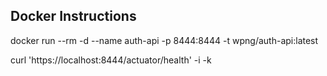 ## Docker Instructions
docker run  --rm -d --name auth-api -p 8444:8444 -t wpng/auth-api:latest


curl 'https://localhost:8444/actuator/health' -i -k